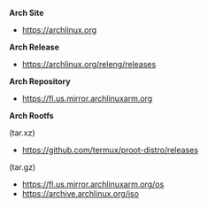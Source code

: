 <b>Arch Site</b>
- https://archlinux.org

<b>Arch Release</b>
- https://archlinux.org/releng/releases

<b>Arch Repository</b>
- https://fl.us.mirror.archlinuxarm.org

<b>Arch Rootfs</b>

(tar.xz)</br>
- https://github.com/termux/proot-distro/releases

(tar.gz)</br>
- https://fl.us.mirror.archlinuxarm.org/os
- https://archive.archlinux.org/iso
